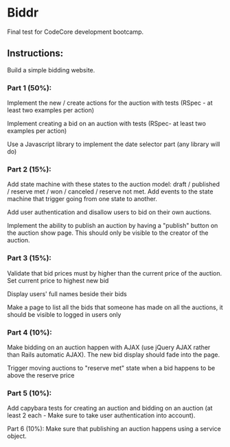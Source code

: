 # Biddr

Final test for CodeCore development bootcamp.

## Instructions:

Build a simple bidding website.

### Part 1 (50%):

Implement the new / create actions for the auction with tests (RSpec - at least two examples per action)

Implement creating a bid on an auction with tests (RSpec- at least two examples per action)

Use a Javascript library to implement the date selector part (any library will do)


### Part 2 (15%):

Add state machine with these states to the auction model: draft / published / reserve met / won / canceled / reserve not met. Add events to the state machine that trigger going from one state to another.

Add user authentication and disallow users to bid on their own auctions.

Implement the ability to publish an auction by having a "publish" button on the auction show page. This should only be visible to the creator of the auction.


### Part 3 (15%):

Validate that bid prices must by higher than the current price of the auction. Set current price to highest new bid

Display users' full names beside their bids

Make a page to list all the bids that someone has made on all the auctions, it should be visible to logged in users only


### Part 4 (10%):

Make bidding on an auction happen with AJAX (use jQuery AJAX rather than Rails automatic AJAX). The new bid display should fade into the page.

Trigger moving auctions to "reserve met" state when a bid happens to be above the reserve price


### Part 5 (10%):

Add capybara tests for creating an auction and bidding on an auction (at least 2 each - Make sure to take user authentication into account).

Part 6 (10%):
Make sure that publishing an auction happens using a service object.
